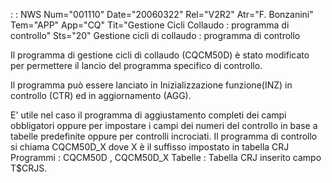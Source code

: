  :  : NWS Num="001110" Date="20060322" Rel="V2R2" Atr="F. Bonzanini" Tem="APP" App="CQ" Tit="Gestione Cicli Collaudo : programma di controllo" Sts="20"
Gestione cicli di collaudo :  programma di controllo

Il programma di gestione cicli di collaudo (CQCM50D) è stato modificato per permettere il lancio del
programma specifico di controllo.

Il programma può essere lanciato in Inizializzazione funzione(INZ) in controllo (CTR) ed in aggiornamento (AGG).

E' utile nel caso il programma di aggiustamento completi dei campi obbligatori oppure per impostare
i campi dei numeri del controllo in base a tabelle predefinite oppure per controlli incrociati.
Il programma di controllo si chiama CQCM50D_X dove X è il suffisso impostato in tabella CRJ 
Programmi  :  CQCM50D , CQCM50D_X
Tabelle    :  Tabella CRJ  inserito campo T$CRJS.
